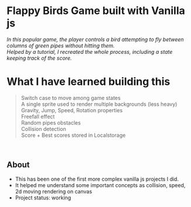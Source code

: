 # Flappy Birds Game built with Vanilla js
*In this popular game, the player controls a bird attempting to fly between columns of green pipes without hitting them.*  
*Helped by a tutorial, I recreated the whole process, including a state keeping track of the score.*

# What I have learned building this  

> Switch case to move among game states  
> A single sprite used to render multiple backgrounds (less heavy)       
> Gravity, Jump, Speed, Rotation properties  
> Freefall effect      
> Random pipes obstacles  
> Collision detection  
> Score + Best scores stored in Localstorage  


&nbsp;
&nbsp;
&nbsp;  
    

## About

* This has been one of the first more complex vanilla js projects I did.
* It helped me understand some important concepts as collision, speed, 2d moving rendering on canvas
* Project status: working
